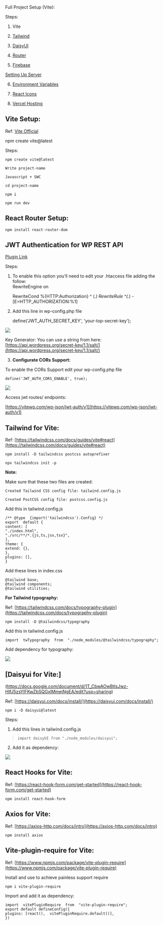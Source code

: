 Full Project Setup (Vite):

Steps:

1.  Vite
    
2.  [Tailwind](https://docs.google.com/document/d/1i-WR9UXd98Sa9qnZxd-IDYMnPlNAHmydK0AL9k8mNTQ/edit#bookmark=id.iox9ajg697z1)
    
3.  [DaisyUI](https://docs.google.com/document/d/1i-WR9UXd98Sa9qnZxd-IDYMnPlNAHmydK0AL9k8mNTQ/edit#bookmark=id.8a5wb78bf3qf)
    
4.  [Router](https://docs.google.com/document/d/1i-WR9UXd98Sa9qnZxd-IDYMnPlNAHmydK0AL9k8mNTQ/edit#bookmark=id.w0duf2shjq24)
    
5.  [Firebase](https://docs.google.com/document/d/1i-WR9UXd98Sa9qnZxd-IDYMnPlNAHmydK0AL9k8mNTQ/edit#bookmark=id.y1b5wllgxqe)
    

[Setting Up Server](https://docs.google.com/document/d/1i-WR9UXd98Sa9qnZxd-IDYMnPlNAHmydK0AL9k8mNTQ/edit#bookmark=id.da4f8u36pzg0)

6.  [Environment Variables](https://docs.google.com/document/d/15c91pO6V0_ITeV-Y5P46SKSRS7hU3wIVmpD0z0Vg2oc/edit?usp=sharing)
    
7.  [React Icons](https://docs.google.com/document/d/1i-WR9UXd98Sa9qnZxd-IDYMnPlNAHmydK0AL9k8mNTQ/edit#bookmark=id.3hb7wu8yy3ac)
    
8.  [Vercel Hosting](https://docs.google.com/document/d/1i-WR9UXd98Sa9qnZxd-IDYMnPlNAHmydK0AL9k8mNTQ/edit#bookmark=id.b5vjwsk9pmn)
    

## Vite Setup:

Ref: [Vite Official](https://vitejs.dev/guide/#scaffolding-your-first-vite-project)

npm create vite@latest


Steps:

    npm create vite@latest
    
    Write project-name
    
    Javascript + SWC
    
    cd project-name
    
    npm i
    
    npm run dev

  

## React Router Setup:

    npm install react-router-dom
  

## JWT Authentication for WP REST API

[Plugin Link](https://wordpress.org/plugins/jwt-authentication-for-wp-rest-api/)

Steps:

1.  To enable this option you’ll need to edit your .htaccess file adding the follow:  
    RewriteEngine on
    
    RewriteCond %{HTTP:Authorization} ^  (.*)
    RewriteRule ^(.*) - [E=HTTP_AUTHORIZATION:%1]

2.  Add this line in wp-config.php file
    

    define('JWT_AUTH_SECRET_KEY', 'your-top-secret-key');

  

![](https://lh3.googleusercontent.com/i3NpRGdWvA1qfeqFrPMx5js6Sg3Ocvtb8vlfQYXwDIwOQL64egFlXCFJiDKFn8Li2X7XTSttu4gm1iKmO29MI0mrg2eAy9gRHD69gx4X3AhpHMrIYqVoRkW_cjC5bPz1S6QIt7R4jyGpo1GcIkX3FHY)

Key Generator: You can use a string from here: [https://api.wordpress.org/secret-key/1.1/salt/](https://api.wordpress.org/secret-key/1.1/salt/)

3.  **Configurate CORs Support:**
    

To enable the CORs Support edit your wp-config.php file

    define('JWT_AUTH_CORS_ENABLE', true);

![](https://lh4.googleusercontent.com/F1ePqQf-p77GIKHn9C4g6-xSZFRMtMc2EomOnmyLGYrkc4WCs2og2CO8zsI8NiY_NdEjDJgdFokLrlbuvWhc-netA4jYQUL5rHAdiVtd58Cca3Orald04uT3gPgp58mJhzMhTpxlnKtFgfzvtrVvE3k)

  

Access jwt routes/ endpoints:

[https://vitewp.com/wp-json/jwt-auth/v1](https://vitewp.com/wp-json/jwt-auth/v1)

  

## Tailwind for Vite:

Ref: [https://tailwindcss.com/docs/guides/vite#react](https://tailwindcss.com/docs/guides/vite#react)

  

    npm install -D tailwindcss postcss autoprefixer
    
    npx tailwindcss init -p

  
  

**Note:**

Make sure that these two files are created:

    Created Tailwind CSS config file: tailwind.config.js
    
    Created PostCSS config file: postcss.config.js

  
  

Add this in tailwind.config.js

    /** @type  {import('tailwindcss').Config} */
    export  default {
    content: [
    "./index.html",
    "./src/**/*.{js,ts,jsx,tsx}",
    ],
    theme: {
    extend: {},
    },
    plugins: [],
    }

  

Add these lines in index.css

    @tailwind base;  
    @tailwind components;  
    @tailwind utilities;

  

**For Tailwind typography:**

Ref:  [https://tailwindcss.com/docs/typography-plugin](https://tailwindcss.com/docs/typography-plugin)

    npm install -D @tailwindcss/typography

  

Add this in tailwind.config.js

    import  twTypography  from  "./node_modules/@tailwindcss/typography";

  

Add dependency for typography:

![](https://lh6.googleusercontent.com/PsZEPI0suNt8G-ATfeSMrxCOp9ultyl4p0mqohs5dTqpRJ8FRYl0z9_YUAd-NWAGAn3QF1ZSKqxf9eMptjO7OYuId6gUPU3XseHEbgGpi_vKyVyMwDnJi39-LmjI9evG-UHlGAG0_nQsZu90pUNcNtA)

  

## [Daisyui for Vite:]

(https://docs.google.com/document/d/1T_CbwAOwBtlsJwz-HIfJ5zsYIFKwZbSQGxlMmejNgEA/edit?usp=sharing)

Ref: [https://daisyui.com/docs/install/](https://daisyui.com/docs/install/)

  

    npm i -D daisyui@latest

  

Steps:

1.  Add this lines in tailwind.config.js
    

> `import daisyUI from "./node_modules/daisyui";`

2.  Add it as dependency:
    

![](https://lh4.googleusercontent.com/aNmf2coF7_SEjG7oO5E8zZnNixRjpojr05rCx_J3uezCiu5oHn8bAVsAC1Y5N8oeyxYphkmQvbkRPZ48LrJ010EXmnejRkUWC-600VGb71D4F1n8gRr04OySe55k0L2oMrVIuSBMTNil0yWFlWqffzU)

## React Hooks for Vite:

Ref: [https://react-hook-form.com/get-started](https://react-hook-form.com/get-started)

  

    npm install react-hook-form

  

## Axios for Vite:

Ref: [https://axios-http.com/docs/intro](https://axios-http.com/docs/intro)

  

    npm install axios

## Vite-plugin-require for Vite:

Ref: [https://www.npmjs.com/package/vite-plugin-require](https://www.npmjs.com/package/vite-plugin-require)

  

Install and use to achieve painless support require

    npm i vite-plugin-require

Import and add it as dependency:

    import  vitePluginRequire  from  "vite-plugin-require";
    export default defineConfig({
    plugins: [react(),  vitePluginRequire.default()],
    })



